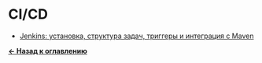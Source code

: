 # CI/CD

* [Jenkins: установка, структура задач, триггеры и интеграция с Maven](./jenkins_setup_jobs_maven.md)

[**&#x2190; Назад к оглавлению**](../../README.md)